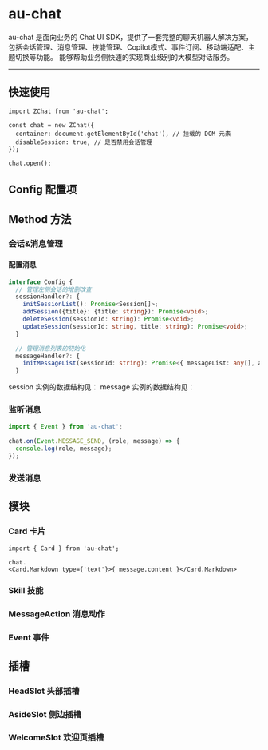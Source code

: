 # au-chat

au-chat 是面向业务的 Chat UI SDK，提供了一套完整的聊天机器人解决方案，包括会话管理、消息管理、技能管理、Copilot模式、事件订阅、移动端适配、主题切换等功能。
能够帮助业务侧快速的实现商业级别的大模型对话服务。

--------------------

## 快速使用

```tsx | pure
import ZChat from 'au-chat';

const chat = new ZChat({
  container: document.getElementById('chat'), // 挂载的 DOM 元素
  disableSession: true, // 是否禁用会话管理
});

chat.open();
```

## Config 配置项

## Method 方法

### 会话&消息管理

#### 配置消息
```ts
interface Config {
  // 管理左侧会话的增删改查
  sessionHandler?: {
    initSessionList(): Promise<Session[]>;
    addSession({title}: {title: string}): Promise<void>;
    deleteSession(sessionId: string): Promise<void>;
    updateSession(sessionId: string, title: string): Promise<void>;
  }

  // 管理消息列表的初始化
  messageHandler?: {
    initMessageList(sessionId: string): Promise<{ messageList: any[], attachment: Session['attachment'] }>;
  }
```
session 实例的数据结构见：
message 实例的数据结构见：

### 监听消息

```ts
import { Event } from 'au-chat';

chat.on(Event.MESSAGE_SEND, (role, message) => {
  console.log(role, message);
});
```

### 发送消息

## 模块
### Card 卡片
```tsx | pure
import { Card } from 'au-chat';

chat.
<Card.Markdown type={'text'}>{ message.content }</Card.Markdown>
```

### Skill 技能

### MessageAction 消息动作

### Event 事件

## 插槽

### HeadSlot 头部插槽

### AsideSlot 侧边插槽

### WelcomeSlot 欢迎页插槽